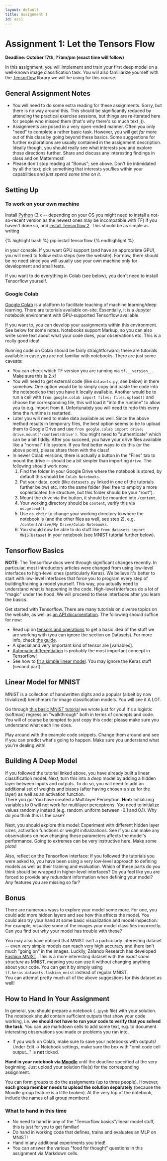 ```yaml
---
layout: default
title: Assignment 1
id: ass1
---
```



# Assignment 1: Let the Tensors Flow
**Deadline: October 17th, ??am/pm (exact time will follow)**

In this assignment, you will implement and train your first deep model on a
well-known image classification task. You will also familiarize yourself with
the [Tensorflow](https://www.tensorflow.org/) library we will be using for this
course.


## General Assignment Notes

- You will need to do some extra reading for these assignments. Sorry, but
there is no way around this. This should be significantly reduced by attending
the practical exercise sessions, but things are re-iterated here for people who
missed them (that's why there's so much text ;)).
- Assignments are posed in a very open-ended manner. Often you only "need" to
complete a rather basic task. However, you will get _far_ more out of this
class by going beyond these basics. Some suggestions for further explorations
are usually contained in the assignment description. Ideally though, you should
really see what interests _you_ and explore those directions further. Share and
discuss any interesting findings in class and on Mattermost!
- Please don't stop reading at "Bonus"; see above. Don't be intimidated by all
the text; pick something that interests you/lies within your capabilities and
_just spend some time on it_.


## Setting Up

### To work on your own machine
Install [Python](https://www.python.org/) (3.x -- depending on your OS you might
need to install a not-so-recent version as the newest ones may be incompatible
with TF) if you haven't
done so, and [install Tensorflow 2](https://www.tensorflow.org/install/). This
should be as simple as writing

{% highlight bash %}
pip install tensorflow
{% endhighlight %}

in your console. If you want GPU support (and have an appropriate GPU), 
you will need to follow extra steps (see the website). For now, there should be 
no need since you will usually use your own machine only
for development and small tests.

If you want to do everything in Colab (see below), you don't need to install
Tensorflow yourself.

### Google Colab
[Google Colab](https://colab.research.google.com) is a platform to facilitate
teaching of machine learning/deep learning. There are tutorials available
on-site. Essentially, it is a Jupyter notebook environment with GPU-supported
Tensorflow available.

If you want to, you can develop your assignments within this environment. See
below for some notes. 
Notebooks support Markup, so you can also write some text about what your code
does, your observations etc. This is a really good idea!

Running code on Colab should be fairly straightforward; there are tutorials
available in case you are not familiar with notebooks. There are just some
caveats:

- You can check which TF
version you are running via `tf.__version__`. Make sure this is 2.x!
- You will need to get external code (like `datasets.py`, see below) in there somehow.
One option would be to simply copy and paste the code into the notebook so that
you have it locally available. Another would be to run a cell with
```from google.colab import files; files.upload()``` and choose the
corresponding file, this will load it "into the runtime" to allow you to
e.g. import from it. Unfortunately you will need to redo this every time the
runtime is restarted.
- Later you will need to make data available as well. Since the above method
results in temporary files, the best option seems to be to upload them to
Google Drive and use
```from google.colab import drive; drive.mount('/content/drive')```. You might
need to "authenticate" which can be a bit fiddly. After you succeed, you have
your drive files available like a "normal" file system. If you find better ways
to do this (or the above point), please share them with the class!
- In newer Colab versions, there is actually a button in the "Files" tab to
mount the drive -- should be a bit simpler than importing `drive`. The following
should work now:
  1. Find the folder in your Google Drive where the notebook is stored, by
  default this should be `Colab Notebooks`.
  2. Put your data, code (like `datasets.py` linked in one of the tutorials
  further below) etc. into the same folder (feel
  free to employ a more sophisticated file structure, but this folder should be
  your "root").
  3. Mount the drive via the button, it should be mounted into `/content`.
  4. Your working directory should be `content`, verify this via `os.getcwd()`.
  5. Use `os.chdir` to change your working directory to where the notebook is
  (and the other files as well, see step 2), e.g. 
  `/content/drive/My Drive/Colab Notebooks`.
  6. You should now be able to do stuff like `from datasets import MNISTDataset`
  in your notebook (see MNIST tutorial further below).


## Tensorflow Basics

**NOTE**: The Tensorflow docs went through significant changes recently. In
particular, most introductory articles were changed from using low-level
interfaces to high-level ones (particularly Keras). We believe it's better to start with low-level
interfaces that force you to program every step of building/training a model
yourself. This way, you actually need to understand what is happening in the
code. High-level interfaces do a lot of "magic" under the hood. We will proceed
to these interfaces after you learn the basics.

Get started
with Tensorflow. There are many tutorials on diverse topics on the website, as
well as [an API documentation](https://www.tensorflow.org/api_docs/python/tf).
The following should suffice for now:
- Read up on [tensors and operations](https://www.tensorflow.org/tutorials/customization/basics)
to get a basic idea of the stuff we are working with (you can ignore the section
  on Datasets). For more info, check
[the guide](https://www.tensorflow.org/guide/tensor).
- A special and very important kind of tensor are [variables].
- [Automatic differentiation](https://www.tensorflow.org/tutorials/customization/autodiff)
is probably the most important concept in Tensorflow!
- See how to [fit a simple linear model](https://www.tensorflow.org/guide/basic_training_loops).
You may ignore the Keras stuff (second part).


## Linear Model for MNIST

MNIST is a collection of handwritten digits and a popular (albeit by now
trivialized) benchmark for image classification models. You will see it A LOT.

Go through [this basic MNIST tutorial](http://blog.ai.ovgu.de/posts/jens/2019/002_tf20_basic_mnist/index.html)
we wrote just for you! It's a logistic 
(softmax) regression "walkthrough" both in terms of concepts and code. You
will of course be tempted to just copy this code; please make sure you 
understand what each line does. 

Play around with the example code snippets. Change them around and see if you
can predict what's going to happen. Make sure you understand what you're dealing
with!


## Building A Deep Model

If you followed the tutorial linked above, you have already built a linear
classification model. Next, turn this into a *deep* model
by adding a hidden layer between inputs and outputs.  To do so, you will need
to add an additional set of weights and biases (after having chosen a size for
the layer) as well as an activation function.  
There you go! You have created a Multilayer Perceptron.
**Hint:** Initializing variables to 0 will not work for multilayer perceptrons.
You need to initialize values randomly instead (e.g. random_uniform between
-0.1 and 0.1). Why do you think this is the case?

Next, you should explore this model: Experiment with different hidden layer
sizes, activation functions or weight initializations. See if you can make any
observations on how changing these parameters affects the model's performance.
Going to extremes can be very instructive here. Make some plots!

Also, reflect on the Tensorflow interface: If you followed the tutorials you
were asked to, you have been using a very low-level approach to defining models
as well as their training and evaluation. Which of these parts do you think
should be wrapped in higher-level interfaces? Do you feel like you are forced
to provide any redundant information when defining your model? Any features
you are missing so far?


## Bonus

There are numerous ways to explore your model some more. For one, you could
add more hidden layers and see how this affects the model. You could also
try your hand at some basic visualization and model inspection: For example,
visualize some of the images your model classifies incorrectly. Can you find
out *why* your model has trouble with these?

You may also have noticed that MNIST isn't a particularly interesting dataset --
even very simple models can reach very high accuracy and there isn't much
"going on" in the images. Luckily, Zalando Research has developed
[Fashion MNIST](https://github.com/zalandoresearch/fashion-mnist). This is a
more interesting dataset with the _exact same structure_ as MNIST, meaning you
can use it without changing anything about your code. You can get it by simply
using `tf.keras.datasets.fashion_mnist` instead of regular MNIST.  
You can 
attempt pretty much all of the above suggestions for this dataset as well!


## How to Hand In Your Assignment

In general, you should prepare a notebook (`.ipynb` file) with your solution.
The notebook should contain sufficient outputs that show your code working, i.e.
**we should not have to run your code to verify that you solved the task**. You
can use markdown cells to add some text, e.g. to document interesting observations
you made or problems you ran into.

- If you work on Colab, make sure to save your notebooks with outputs! Under
Edit -> Notebook settings, make sure the box with "omit code cell output..." is
**not** ticked.

**Hand in your notebook via [Moodle](https://elearning.ovgu.de/course/view.php?id=13089)**
until the deadline specified at the very beginning. Just upload your solution
file(s) for the corresponding assignment.

You can form groups to do the assignments (up to three people).
 However, **each group member needs to
upload the solution separately** (because the Moodle group feature is a little
broken). At the very top of the notebook, include the names of all group members!

### What to hand in this time
- No need to hand in any of the "Tensorflow basics"/linear model stuff, this 
is just for you to get familiar!
- _Do_ hand in working code that defines, trains and evaluates an MLP on MNIST!
- Hand in any additional experiments you tried!
- You can answer the various "food for thought" questions in this assignment via
Markdown cells.
